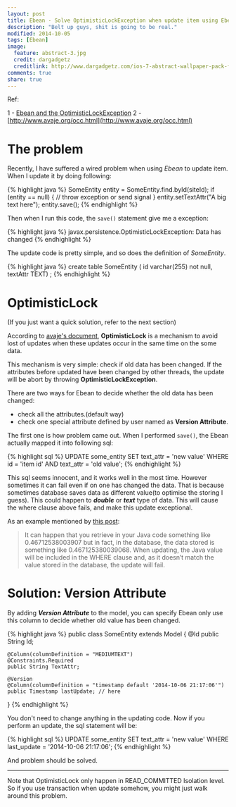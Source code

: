 ```yaml
---
layout: post
title: Ebean - Solve OptimisticLockException when update item using Ebean
description: "Belt up guys, shit is going to be real."
modified: 2014-10-05
tags: [Ebean]
image:
  feature: abstract-3.jpg
  credit: dargadgetz
  creditlink: http://www.dargadgetz.com/ios-7-abstract-wallpaper-pack-for-iphone-5-and-ipod-touch-retina/
comments: true
share: true
---
```



Ref:

1 - [Ebean and the OptimisticLockException](http://blog.matthieuguillermin.fr/2012/11/ebean-and-the-optimisticlockexception/)
2 - [http://www.avaje.org/occ.html](http://www.avaje.org/occ.html)

# The problem

Recently, I have suffered a wired problem when using *Ebean* to update item. When I update it by doing following:

{% highlight java %}
SomeEntity entity = SomeEntity.find.byId(siteId);
if (entity == null) {
    // throw exception or send signal
}
entity.setTextAttr("A big text here");
entity.save();
{% endhighlight %}

Then when I run this code, the `save()` statement give me a exception:

{% highlight java %}
javax.persistence.OptimisticLockException: Data has changed
{% endhighlight %}

The update code is pretty simple, and so does the definition of *SomeEntity*.

{% highlight java %}
create table SomeEntity (
  id                        varchar(255) not null,
  textAttr                  TEXT)
;
{% endhighlight %}

# OptimisticLock

(If you just want a quick solution, refer to the next section)

According to [avaje's document](http://www.avaje.org/occ.html), **OptimisticLock** is a mechanism to avoid lost of updates when these updates occur in the same time on the some data.

This mechanism is very simple: check if old data has been changed. If the attributes before updated have been changed by other threads, the update will be abort by throwing **OptimisticLockException**.

There are two ways for Ebean to decide whether the old data has been changed:

- check all the attributes.(default way)
- check one special attribute defined by user named as **Version Attribute**.

The first one is how problem came out. When I performed `save()`, the Ebean actually mapped it into following sql:

{% highlight sql %}
UPDATE some_entity SET text_attr = 'new value' WHERE id = 'item id' AND text_attr = 'old value';
{% endhighlight %}

This sql seems innocent, and it works well in the most time. However sometimes it can fail even if on one has changed the data. That is because sometimes database saves data as different value(to optimise the storing I guess). This could happen to ***double*** or ***text*** type of data. This will cause the where clause above fails, and make this update exceptional.


As an example mentioned by [this post](http://blog.matthieuguillermin.fr/2012/11/ebean-and-the-optimisticlockexception/):

> It can happen that you retrieve in your Java code something like 0.46712538003907 but in fact, in the database, the data stored is something like 0.467125380039068. When updating, the Java value will be included in the WHERE clause and, as it doesn’t match the value stored in the database, the update will fail.


# Solution: Version Attribute

By adding ***Version Attribute*** to the model, you can specify Ebean only use this column to decide whether old value has been changed.

{% highlight java %}
public class SomeEntity extends Model {
    @Id
    public String Id;

    @Column(columnDefinition = "MEDIUMTEXT")
    @Constraints.Required
    public String TextAttr;

    @Version
    @Column(columnDefinition = "timestamp default '2014-10-06 21:17:06'")
    public Timestamp lastUpdate; // here
}
{% endhighlight %}

You don't need to change anything in the updating code. Now if you perform an update, the sql statement will be:


{% highlight sql %}
UPDATE some_entity SET text_attr = 'new value' WHERE last_update = '2014-10-06 21:17:06';
{% endhighlight %}

And problem should be solved.

***

Note that OptimisticLock only happen in READ_COMMITTED Isolation level. So if you use transaction when update somehow, you might just walk around this problem.
